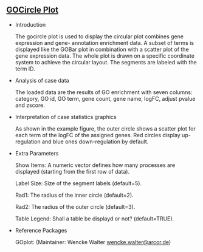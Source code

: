 ## [GOCircle Plot](https://hiplot.com.cn/basic/gocircle)

- Introduction

  The gocircle plot is used to display the circular plot combines gene expression and gene- annotation enrichment data.
  A subset of terms is displayed like the GOBar plot in combination with a scatter plot of the gene expression data. The
  whole plot is drawn on a specific coordinate system to achieve the circular layout. The segments are labeled with the
  term ID.

- Analysis of case data

  The loaded data are the results of GO enrichment with seven columns: category, GO id, GO term, gene count, gene name,
  logFC, adjust pvalue and zscore.

- Interpretation of case statistics graphics

  As shown in the example figure, the outer circle shows a scatter plot for each term of the logFC of the assigned
  genes. Red circles display up-regulation and blue ones down-regulation by default.

- Extra Parameters

  Show Items:  A numeric vector defines how many processes are displayed (starting from the first row of data).

  Label Size: Size of the segment labels (default=5).

  Rad1: The radius of the inner circle (default=2).

  Rad2: The radius of the outer circle (default=3).

  Table Legend: Shall a table be displayd or not? (default=TRUE).

- Reference Packages

  GOplot: (Maintainer: Wencke Walter <wencke.walter@arcor.de>)

